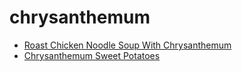 # chrysanthemum

 * [Roast Chicken Noodle Soup With Chrysanthemum](index/r/roast-chicken-noodle-soup-with-chrysanthemum-232259.json)
 * [Chrysanthemum Sweet Potatoes](index/c/chrysanthemum-sweet-potatoes.json)
